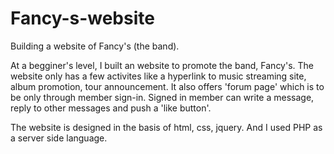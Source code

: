 # Fancy-s-website
Building a website of Fancy's (the band).

At a begginer's level, I built an website to promote the band, Fancy's. 
The website only has a few activites like a hyperlink to music streaming site, album promotion, tour announcement. 
It also offers 'forum page' which is to be only through member sign-in.
Signed in member can write a message, reply to other messages and push a 'like button'.

The website is designed in the basis of html, css, jquery. 
And I used PHP as a server side language.


